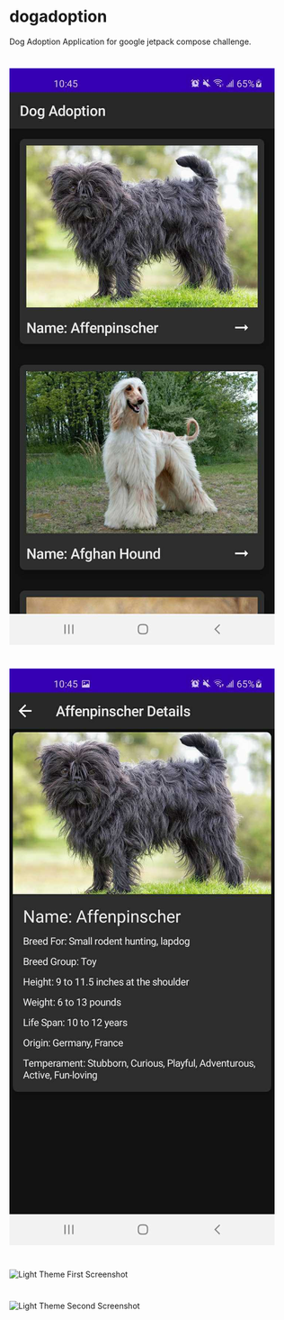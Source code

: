 # dogadoption
Dog Adoption Application for google jetpack compose challenge.
#
#
#
![Dark Theme First Screenshot](https://raw.githubusercontent.com/faraztariq21/dogadoption/master/Screen%20shots/SS1_darktheme.jpg)
#
#
#
![Dark Theme Second Screenshot](https://raw.githubusercontent.com/faraztariq21/dogadoption/master/Screen%20shots/SS2_darktheme.jpg)
#
#
#
![Light Theme First Screenshot](https://raw.githubusercontent.com/faraztariq21/dogadoption/master/Screen%20shots/SS1_lighttheme.jpg)
#
#
#
![Light Theme Second Screenshot](https://raw.githubusercontent.com/faraztariq21/dogadoption/master/Screen%20shots/SS2_lighttheme.jpg)
